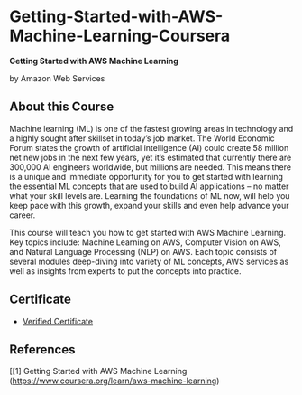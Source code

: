# Getting-Started-with-AWS-Machine-Learning-Coursera
**Getting Started with AWS Machine Learning**

by Amazon Web Services
## About this Course
Machine learning (ML) is one of the fastest growing areas in technology and a highly sought after skillset in today’s job market. The World Economic Forum states the growth of artificial intelligence (AI) could create 58 million net new jobs in the next few years, yet it’s estimated that currently there are 300,000 AI engineers worldwide, but millions are needed. This means there is a unique and immediate opportunity for you to get started with learning the essential ML concepts that are used to build AI applications – no matter what your skill levels are. Learning the foundations of ML now, will help you keep pace with this growth, expand your skills and even help advance your career. 

This course will teach you how to get started with AWS Machine Learning. Key topics include: Machine Learning on AWS, Computer Vision on AWS, and Natural Language Processing (NLP) on AWS. Each topic consists of several modules deep-diving into variety of ML concepts, AWS services as well as insights from experts to put the concepts into practice.

## Certificate
* [Verified Certificate](https://www.coursera.org/account/accomplishments/certificate/9SRUZME2Y6PG)

## References
[[1] Getting Started with AWS Machine Learning (https://www.coursera.org/learn/aws-machine-learning)

